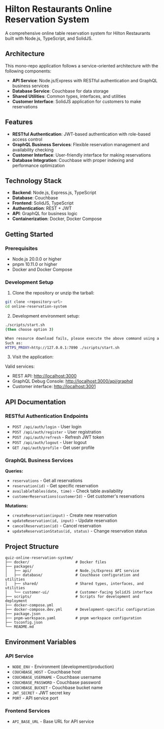 # Hilton Restaurants Online Reservation System

A comprehensive online table reservation system for Hilton Restaurants built with Node.js, TypeScript, and SolidJS.

## Architecture

This mono-repo application follows a service-oriented architecture with the following components:

- **API Service**: Node.js/Express with RESTful authentication and GraphQL business services
- **Database Service**: Couchbase for data storage
- **Shared Utilities**: Common types, interfaces, and utilities
- **Customer Interface**: SolidJS application for customers to make reservations

## Features

- **RESTful Authentication**: JWT-based authentication with role-based access control
- **GraphQL Business Services**: Flexible reservation management and availability checking
- **Customer Interface**: User-friendly interface for making reservations
- **Database Integration**: Couchbase with proper indexing and performance optimization

## Technology Stack

- **Backend**: Node.js, Express.js, TypeScript
- **Database**: Couchbase
- **Frontend**: SolidJS, TypeScript
- **Authentication**: REST + JWT
- **API**: GraphQL for business logic
- **Containerization**: Docker, Docker Compose

## Getting Started

### Prerequisites

- Node.js 20.0.0 or higher
- pnpm 10.11.0 or higher
- Docker and Docker Compose

### Development Setup

1. Clone the repository or unzip the tarball:

```bash
git clone <repository-url>
cd online-reservation-system
```

2. Development environment setup:

```bash
./scripts/start.sh
(then choose option 3)

When resource download fails, please execute the above command using a proxy.
Such as: 
HTTPS_PROXY=http://127.0.0.1:7890 ./scripts/start.sh
```

3. Visit the application:

Valid services:

- REST API: [http://localhost:3000](http://localhost:3000)
- GraphQL Debug Console: [http://localhost:3000/api/graphql](http://localhost:3000/api/graphql)
- Customer interface: [http://localhost:3001](http://localhost:3001)

## API Documentation

### RESTful Authentication Endpoints

- `POST /api/auth/login` - User login
- `POST /api/auth/register` - User registration
- `POST /api/auth/refresh` - Refresh JWT token
- `POST /api/auth/logout` - User logout
- `GET /api/auth/profile` - Get user profile

### GraphQL Business Services

**Queries:**

- `reservations` - Get all reservations
- `reservation(id)` - Get specific reservation
- `availableTables(date, time)` - Check table availability
- `customerReservations(customerId)` - Get customer's reservations

**Mutations:**

- `createReservation(input)` - Create new reservation
- `updateReservation(id, input)` - Update reservation
- `cancelReservation(id)` - Cancel reservation
- `updateReservationStatus(id, status)` - Change reservation status

## Project Structure

```
quiz-online-reservation-system/
├── docker/                     # Docker files
├── packages/
│   ├── api/                    # Node.js/Express API service
│   ├── database/               # Couchbase configuration and utilities
│   ├── shared/                 # Shared types, interfaces, and utilities
│   └── customer-ui/            # Customer-facing SolidJS interface
├── scripts/                    # Scripts for development and deployment
├── docker-compose.yml
├── docker-compose.dev.yml      # Development-specific configuration
├── package.json
├── pnpm-workspace.yaml         # pnpm workspace configuration
├── tsconfig.json
└── README.md
```

## Environment Variables

### API Service

- `NODE_ENV` - Environment (development/production)
- `COUCHBASE_HOST` - Couchbase host
- `COUCHBASE_USERNAME` - Couchbase username
- `COUCHBASE_PASSWORD` - Couchbase password
- `COUCHBASE_BUCKET` - Couchbase bucket name
- `JWT_SECRET` - JWT secret key
- `PORT` - API service port

### Frontend Services

- `API_BASE_URL` - Base URL for API service
